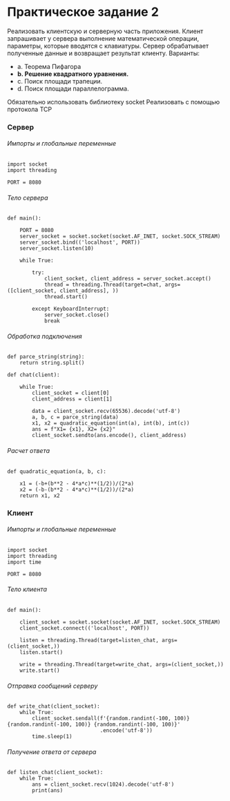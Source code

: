 # Практическое задание 2

Реализовать клиентскую и серверную часть приложения. Клиент запрашивает у
сервера выполнение математической операции, параметры, которые вводятся с
клавиатуры. Сервер обрабатывает полученные данные и возвращает результат
клиенту. Варианты:
- a. Теорема Пифагора
- **b. Решение квадратного уравнения.**
- c. Поиск площади трапеции.
- d. Поиск площади параллелограмма.


Обязательно использовать библиотеку socket
Реализовать с помощью протокола TCP


### Сервер

###### Импорты и глобальные переменные

```
import socket
import threading
    
PORT = 8080
```

###### Тело сервера

```
def main():

    PORT = 8080
    server_socket = socket.socket(socket.AF_INET, socket.SOCK_STREAM)
    server_socket.bind(('localhost', PORT))
    server_socket.listen(10)

    while True:

        try:
            client_socket, client_address = server_socket.accept()
            thread = threading.Thread(target=chat, args=([client_socket, client_address], ))
            thread.start()

        except KeyboardInterrupt:
            server_socket.close()
            break
```

###### Обработка подключения

```
def parce_string(string):
    return string.split()
    
def chat(client):

    while True:
        client_socket = client[0]
        client_address = client[1]

        data = client_socket.recv(65536).decode('utf-8')
        a, b, c = parce_string(data)
        x1, x2 = quadratic_equation(int(a), int(b), int(c))
        ans = f"X1= {x1}, X2= {x2}"
        client_socket.sendto(ans.encode(), client_address)
```

###### Расчет ответа
```
def quadratic_equation(a, b, c):

    x1 = (-b+(b**2 - 4*a*c)**(1/2))/(2*a)
    x2 = (-b-(b**2 - 4*a*c)**(1/2))/(2*a)
    return x1, x2

```

### Клиент

###### Импорты и глобальные переменные

```
import socket
import threading
import time
    
PORT = 8080
```


###### Тело клиента

```
def main():

    client_socket = socket.socket(socket.AF_INET, socket.SOCK_STREAM)
    client_socket.connect(('localhost', PORT))

    listen = threading.Thread(target=listen_chat, args=(client_socket,))
    listen.start()

    write = threading.Thread(target=write_chat, args=(client_socket,))
    write.start()
```

###### Отправка сообщений серверу

```
def write_chat(client_socket):
    while True:
        client_socket.sendall(f'{random.randint(-100, 100)} {random.randint(-100, 100)} {random.randint(-100, 100)}'
                              .encode('utf-8'))
        time.sleep(1)
```

###### Получение ответа от сервера

```
def listen_chat(client_socket):
    while True:
        ans = client_socket.recv(1024).decode('utf-8')
        print(ans)
```
